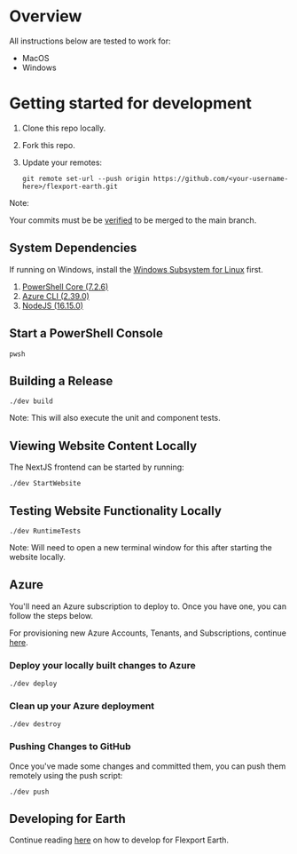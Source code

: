 # Overview

All instructions below are tested to work for:
- MacOS
- Windows

# Getting started for development

1. Clone this repo locally.
2. Fork this repo.
3. Update your remotes:

    `git remote set-url --push origin https://github.com/<your-username-here>/flexport-earth.git`

Note:

Your commits must be be [verified](https://docs.github.com/en/authentication/managing-commit-signature-verification) to be merged to the main branch.

## System Dependencies

If running on Windows, install the [Windows Subsystem for Linux](https://docs.microsoft.com/en-us/windows/wsl/install) first.

1. [PowerShell Core (7.2.6)](https://docs.microsoft.com/en-us/powershell/scripting/install/installing-powershell)
2. [Azure CLI (2.39.0)](https://docs.microsoft.com/en-us/cli/azure/install-azure-cli)
3. [NodeJS (16.15.0)](https://nodejs.org/en/download/)

## Start a PowerShell Console

    pwsh

## Building a Release

    ./dev build

Note: This will also execute the unit and component tests.

## Viewing Website Content Locally

The NextJS frontend can be started by running:

    ./dev StartWebsite

## Testing Website Functionality Locally

    ./dev RuntimeTests

Note: Will need to open a new terminal window for this after starting the website locally.

## Azure

You'll need an Azure subscription to deploy to. Once you have one, you can follow the steps below.

For provisioning new Azure Accounts, Tenants, and Subscriptions, continue [here](/src/azure/provisioning/README.md).

### Deploy your locally built changes to Azure

    ./dev deploy

### Clean up your Azure deployment

    ./dev destroy

### Pushing Changes to GitHub

Once you've made some changes and committed them, you can push them remotely using the push script:

    ./dev push

## Developing for Earth

Continue reading [here](./) on how to develop for Flexport Earth.
